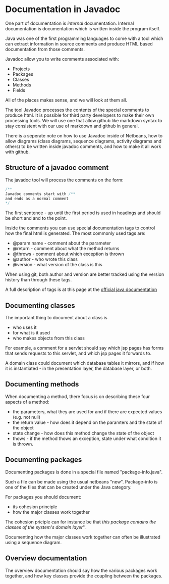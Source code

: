 # Documentation in Javadoc
One part of documentation is _internal_ documentation. Internal documentation is documentation which is written inside the program itself.

Java was one of the first programming languages to come with a tool which can extract information in source comments and produce HTML based documentation from those comments.

Javadoc allow you to write comments associated with:

- Projects
- Packages
- Classes
- Methods
- Fields

All of the places makes sense, and we will look at them all.


The tool Javadoc processes the contents of the special comments to produce html. It is possible for third party developers to make their own processing tools. We will use one that allow github like markdown syntax to stay consistent with our use of markdown and github in general.

There is a seperate note on how to use Javadoc inside of Netbeans, how to allow diagrams (class diagrams, sequence diagrams, activity diagrams and others) to be written inside javadoc comments, and how to make it all work with github.

## Structure of a javadoc comment
The javadoc tool will process the comments on the form:

```java
/**
Javadoc comments start with /**
and ends as a normal comment 
*/
```
The first sentence - up until the first period is used in headings and should be short and and to the point. 

Inside the comments you can use special documentation tags to control how the final html is generated. The most commonly used tags are:

- @param name - comment about the parameter
- @return - comment about what the method returns
- @throws - comment about which exception is thrown
- @author - who wrote this class
- @version - what version of the class is this

When using git, both author and version are better tracked using the version history than through these tags.

A full description of tags is at this page at the [official java documentation](http://www.oracle.com/technetwork/java/javase/documentation/index-137868.html#format)

## Documenting classes

The important thing to document about a class is 

- who uses it 
- for what is it used
- who makes objects from this class

For example, a comment for a servlet should say which jsp pages has forms that sends requests to this servlet, and which jsp pages it forwards to.

A domain class could document which database tables it mirrors, and if how it is instantiated - in the presentation layer, the database layer, or both.

## Documenting methods
When documenting a method, there focus is on describing these four aspects of a method:

- the parameters, what they are used for and if there are expected values (e.g. not null)
- the return value - how does it depend on the paramters and the state of the object
- state change - how does this method change the state of the object
- thows - if the method thows an exception, state under what condition it is thrown.

## Documenting packages
Documenting packages is done in a special file named "package-info.java". 

Such a file can be made using the usual netbeans "new". Package-info is one of the files that can be created under the Java category.

For packages you should document:

- its cohesion principle
- how the major classes work together

The cohesion priciple can for instance be that _this package contains the classes of the system's domain layer_". 

Documenting how the major classes work together can often be illustrated using a sequence diagram.

## Overview documentation
The overview documentation should say how the various packages work together, and how key classes provide the coupling between the packages.
